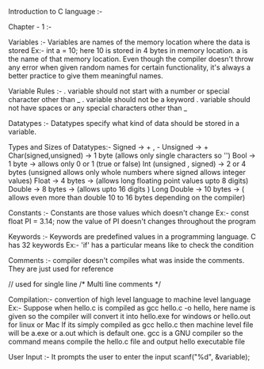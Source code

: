 Introduction to C language :-

Chapter - 1 :-

Variables :- Variables are names of the memory location where the data is stored
Ex:- int a = 10;
here 10 is stored in 4 bytes in memory location. a is the name of that memory location. Even though the compiler doesn't throw any error when given random names for certain functionality, it's always a better practice to give them meaningful names.

Variable Rules :- 
. variable should not start with a number or special character other than _ 
. variable should not be a keyword
. variable should not have spaces or any special characters other than _ 

Datatypes :-
Datatypes specify what kind of data should be stored in a variable.

Types and Sizes of Datatypes:-
Signed -> + , -
Unsigned -> +
Char(signed,unsigned) -> 1 byte (allows only single characters so '')
Bool -> 1 byte  -> allows only 0 or 1 (true or false)
Int (unsigned , signed) -> 2 or 4 bytes (unsigned allows only whole numbers where signed allows integer values)
Float -> 4 bytes  -> (allows long floating point values upto 8 digits)
Double -> 8 bytes   -> (allows upto 16 digits )
Long Double -> 10 bytes -> ( allows even more than double 10 to 16 bytes depending on the compiler)

Constants :-
Constants are those values which doesn't change
Ex:- const float PI = 3.14;
now the value of PI doesn't changes throughout the program

Keywords :-
Keywords are predefined values in a programming language. C has 32 keywords
Ex:- 'if' has a particular means like to check the condition

Comments :-
compiler doesn't compiles what was inside the comments. They are just used for reference

//  used for single line 
/*
Multi 
line 
comments
*/

Compilation:-
convertion of high level language to machine level language
Ex:- Suppose when hello.c is compiled as gcc hello.c -o hello, here name is given so the compiler will convert it into hello.exe for windows or hello.out for linux or Mac 
If its simply compiled as gcc hello.c then machine level file will be a.exe or a.out which is default one.
gcc is a GNU compiler
so the command means compile the hello.c file and output hello executable file

User Input :-
It prompts the user to enter the input
scanf("%d", &variable);







